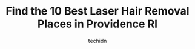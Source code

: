 ---
layout: ampstory
image: https://i0.wp.com/www.depkes.org/wp-content/uploads/2023/06/laser-hair-removal-0-in-providence-ri-1685781553.jpeg?resize=640,853
author: techidn
featured: false
description: Discover the impressive array of Laser Hair Removal options in Providence RI, where you can find 10 of the largest Laser Hair Removal establishments in the area. From renowned classics to hi
title: Find the 10 Best Laser Hair Removal Places in Providence RI
cover:
   title: Find the 10 Best Laser Hair Removal Places in Providence RI
   subtitle: Rickpate
   background: https://www.depkes.org/wp-content/uploads/2023/06/laser-hair-removal-0-in-providence-ri-1685781553.jpeg

pages: 
 - layout: thirds
   top: <h1>#1 Skinsational Laser and Liposculpture Center by Dr. Luciano</h1>
   bottom: "<p>I did my research on having my breast augmentation/encapsulation done. I found that Doctor Luciano was the most reasonably-priced and qualified Surgeon to do my procedure</p>"
   background: https://www.depkes.org/wp-content/uploads/2023/06/laser-hair-removal-1-in-providence-ri-1685781554.jpeg
   backgroundblur: true
 - layout: thirds
   top: <h1>#2 European Wax Center</h1>
   bottom: "<p>I cannot say enough good things about Daisy! She is an absolute gem and does PHENOMENAL work! She is so personable and made me feel at ease. She made the process as painl</p>"
   background: https://www.depkes.org/wp-content/uploads/2023/06/laser-hair-removal-2-in-providence-ri-1685781554.jpeg
   cta:
      link: https://www.depkes.org/blog/find-the-10-best-laser-hair-removal-places-in-providence-ri/
      text: Find the 10 Best Laser Hair Removal Places in Providence RI
 - layout: thirds
   top: <h1>#3 Luminous Salon & Spa</h1>
   bottom: "<p>133 Pitman St, Providence, RI 02906, United States</p>"
   background: https://www.depkes.org/wp-content/uploads/2023/06/laser-hair-removal-3-in-providence-ri-1685781555.jpeg
   cta:
      link: https://www.depkes.org/blog/find-the-10-best-laser-hair-removal-places-in-providence-ri/
      text: Find the 10 Best Laser Hair Removal Places in Providence RI
 - layout: thirds
   top: <h1>#4 BALENCIA-Coolsculpting, Botox, Laser Hair, Morpheus, Emsculpt, Hydrafacial</h1>
   bottom: "<p>1630 Mineral Spring Ave, North Providence, RI 02904, United States</p>"
   background: https://images.unsplash.com/photo-1615749413727-825b59a857b5?ixlib=rb-4.0.3&ixid=MnwxMjA3fDB8MHxwaG90by1wYWdlfHx8fGVufDB8fHx8&auto=format&fit=crop&w=640&h=853&q=80
   cta:
      link: https://www.depkes.org/blog/find-the-10-best-laser-hair-removal-places-in-providence-ri/
      text: Find the 10 Best Laser Hair Removal Places in Providence RI
 - layout: thirds
   top: <h1>#5 SKINPros</h1>
   bottom: "<p>1287 N Main St, Providence, RI 02904, United States</p>"
   background: https://plus.unsplash.com/premium_photo-1664640458616-3c74f8cb4589?ixlib=rb-4.0.3&ixid=MnwxMjA3fDB8MHxwaG90by1wYWdlfHx8fGVufDB8fHx8&auto=format&fit=crop&w=640&h=853&q=80
   cta:
      link: https://www.depkes.org/blog/find-the-10-best-laser-hair-removal-places-in-providence-ri/
      text: Find the 10 Best Laser Hair Removal Places in Providence RI
 - layout: thirds
   top: <h1>#6 Associates In Electrology & Advanced Laser Therapy</h1>
   bottom: "<p>2101 Mineral Spring Ave, North Providence, RI 02911, United States</p>"
   background: https://images.unsplash.com/photo-1614648718611-0635f29016cb?ixlib=rb-4.0.3&ixid=MnwxMjA3fDB8MHxwaG90by1wYWdlfHx8fGVufDB8fHx8&auto=format&fit=crop&w=640&h=853&q=80
   cta:
      link: https://www.depkes.org/blog/find-the-10-best-laser-hair-removal-places-in-providence-ri/
      text: Find the 10 Best Laser Hair Removal Places in Providence RI
 - layout: thirds
   top: <h1>#7 Anti-Aging & Laser Institute ( AALI )</h1>
   bottom: "<p>117 Wickenden St, Providence, RI 02903, United States</p>"
   background: https://images.unsplash.com/photo-1620421680010-0766ff230392?ixlib=rb-4.0.3&ixid=MnwxMjA3fDB8MHxwaG90by1wYWdlfHx8fGVufDB8fHx8&auto=format&fit=crop&w=640&h=853&q=80
   cta:
      link: https://www.depkes.org/blog/find-the-10-best-laser-hair-removal-places-in-providence-ri/
      text: Find the 10 Best Laser Hair Removal Places in Providence RI
 - layout: thirds
   middle: Continue reading...
   background: https://images.unsplash.com/photo-1574169208507-84376144848b?ixlib=rb-4.0.3&ixid=MnwxMjA3fDB8MHxwaG90by1wYWdlfHx8fGVufDB8fHx8&auto=format&fit=crop&w=640&h=853&q=80
   cta:
      link: https://www.depkes.org/blog/find-the-10-best-laser-hair-removal-places-in-providence-ri/
      text: Find the 10 Best Laser Hair Removal Places in Providence RI
      
---